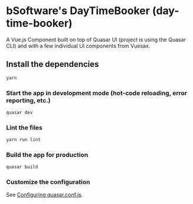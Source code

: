 # bSoftware's DayTimeBooker (day-time-booker)

A Vue.js Component built on top of Quasar UI (project is using the Quasar CLI) and with 
a few individual UI components from Vuesax.

## Install the dependencies
```bash
yarn
```

### Start the app in development mode (hot-code reloading, error reporting, etc.)
```bash
quasar dev
```

### Lint the files
```bash
yarn run lint
```

### Build the app for production
```bash
quasar build
```

### Customize the configuration
See [Configuring quasar.conf.js](https://quasar.dev/quasar-cli/quasar-conf-js).
